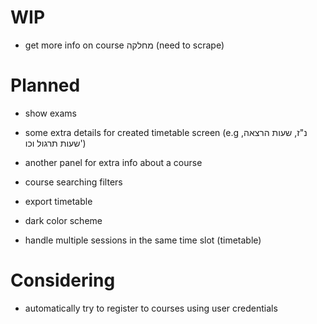 # WIP

- get more info on course מחלקה (need to scrape)

# Planned

- show exams
- some extra details for created timetable screen (e.g נ"ז, שעות הרצאה, שעות תרגול וכו')
- another panel for extra info about a course

- course searching filters
- export timetable

- dark color scheme
- handle multiple sessions in the same time slot (timetable)

# Considering

- automatically try to register to courses using user credentials
